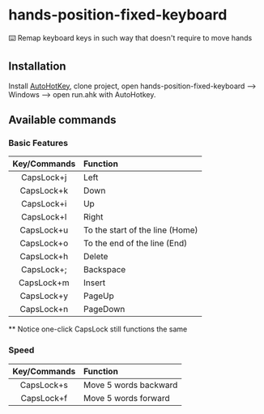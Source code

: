 # hands-position-fixed-keyboard
 ⌨️ Remap keyboard keys in such way that doesn't require to move hands

## Installation

Install [AutoHotKey](https://www.autohotkey.com/), clone project, open hands-position-fixed-keyboard --> Windows --> open run.ahk with AutoHotkey.

## Available commands

### Basic Features

|Key/Commands|Function|
|:----------:|:-------|
|CapsLock+j|Left|
|CapsLock+k|Down|
|CapsLock+i|Up|
|CapsLock+l|Right|
|CapsLock+u| To the start of the line (Home)|
|CapsLock+o| To the end of the line (End)|
|CapsLock+h| Delete|
|CapsLock+;| Backspace|
|CapsLock+m| Insert|
|CapsLock+y| PageUp|
|CapsLock+n| PageDown|

** Notice one-click CapsLock still functions the same

### Speed

|Key/Commands|Function|
|:----------:|:-------|
|CapsLock+s| Move 5 words backward|
|CapsLock+f| Move 5 words forward|
